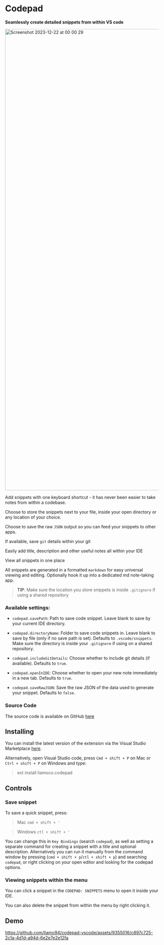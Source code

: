 # Codepad

**Seamlessly create detailed snippets from within VS code**

<img width="1506" alt="Screenshot 2023-12-22 at 00 00 29" src="https://github.com/liamo94/codepad-vscode/assets/9355016/8c1d6c74-69cf-42c5-920e-a79fc9d2632a">

Add snippets with one keyboard shortcut - it has never been easier to take notes from within a codebase.

Choose to store the snippets next to your file, inside your open directory or any location of your choice.

Choose to save the raw `JSON` output so you can feed your snippets to other apps.

If available, save `git` details within your git

Easily add title, description and other useful notes all within your IDE

View all snippets in one place

All snippets are generated in a formatted `markdown` for easy universal viewing and editing. Optionally hook it up into a dedicated md note-taking app.

> **TIP**: Make sure the location you store snippets is inside `.gitignore` if using a shared repository

### Available settings:

- `codepad.savePath`: Path to save code snippet. Leave blank to save by your current IDE directory.

- `codepad.directoryName`: Folder to save code snippets in. Leave blank to save by file (only if no save path is set). Defaults to `.vscode/snippets`. Make sure the directory is inside your `.gitignore` if using on a shared repository.

- `codepad.includeGitDetails`: Choose whether to include git details (if available). Defaults to `true`.

- `codepad.openInIDE`: Choose whether to open your new note immediately in a new tab. Defaults to `true`.

- `codepad.saveRawJSON`: Save the raw JSON of the data used to generate your snippet. Defaults to `false`.

### Source Code

The source code is available on GitHub [here](https://github.com/liamo94/codepad-vscode)

## Installing

You can install the latest version of the extension via the Visual Studio Marketplace [here](https://marketplace.visualstudio.com/items?itemName=liamoco.codepad).

Alternatively, open Visual Studio code, press `Cmd + shift + P` on Mac or `Ctrl + shift + P` on Windows and type:

> ext install liamoco.codepad

## Controls

### Save snippet

To save a quick snippet, press:

> Mac `cmd + shift + '`

> Windows `ctl + shift + '`

You can change this in `Key Bindings` (search `codepad`), as well as setting a separate command for creating a snippet with a title and optional description. Alternatively you can run it manually from the command window by pressing (`cmd + shift + p`/`ctl + shift + p`) and searching `codepad`, or right clicking on your open editor and looking for the codepad options.

### Viewing snippets within the menu

You can click a snippet in the `CODEPAD: SNIPPETS` menu to open it inside your IDE.

You can also delete the snippet from within the menu by right clicking it.

## Demo

https://github.com/liamo94/codepad-vscode/assets/9355016/c897c725-2c1a-4d1d-a94d-6e2e7e2e12fa
